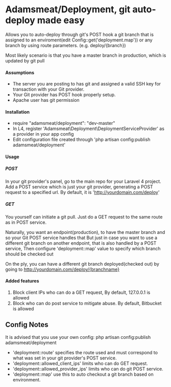 # Adamsmeat/Deployment, git auto-deploy made easy

Allows you to auto-deploy through git's POST hook a git branch that is assigned to an enviroment(edit Config::get('deployment.map')) or any branch by using route parameters. (e.g. deploy/{branch})

Most likely scenario is that you have a master branch in production, which is updated by git pull

#### Assumptions

- The server you are posting to has git and assigned a valid SSH key for transaction with your Git provider.
- Your Git provider has POST hook properly setup.
- Apache user has git permission

#### Installation

- require "adamsmeat/deployment": "dev-master"
- In L4, register 'Adamsmeat\Deployment\DeploymentServiceProvider' as a provider in your app config
- Edit configuration file created through 'php artisan config:publish adamsmeat/deployment'

#### Usage

##### POST

In your git provider's panel, go to the main repo for your Laravel 4 project. Add a POST service which is
just your git provider, generating a POST request to a specified url. By default, it is 'http://yourdomain.com/deploy'

##### GET

You yourself can initiate a git pull. Just do a GET request to the same route as in POST service.

Naturally, you want an endpoint(production), to have the master branch and so your Git POST service handles that
But just in case you want to use a different git branch on another endpoint, that is also handled by a POST service,
Then configure 'deployment::map' value to specify which branch should be checked out 

On the ply, you can have a different git branch deployed(checked out) by going to http://yourdomain.com/deploy/{branchname}

#### Added features

1. Block client IPs who can do a GET request, By default, 127.0.0.1 is allowed
2. Block who can do post service to mitigate abuse. By default, Bitbucket is allowed

## Config Notes

It is advised that you use your own config: php artisan config:publish adamsmeat/deployment

- 'deployment::route' specifies the route used and must correspond to what was set in your git provider's POST service.
- 'deployment::allowed_client_ips' limits who can do GET request.
- 'deployment::allowed_provider_ips' limits who can do git POST service.
- 'deployment::map' use this to auto checkout a git branch based on environment.